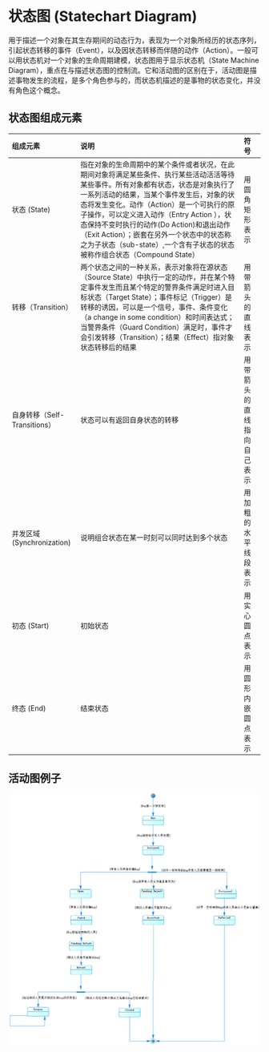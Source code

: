 # 状态图 (Statechart Diagram)

用于描述一个对象在其生存期间的动态行为，表现为一个对象所经历的状态序列，引起状态转移的事件（Event），以及因状态转移而伴随的动作（Action）。一般可以用状态机对一个对象的生命周期建模，状态图用于显示状态机（State Machine Diagram），重点在与描述状态图的控制流。它和活动图的区别在于，活动图是描述事物发生的流程，是多个角色参与的，而状态机描述的是事物的状态变化，并没有角色这个概念。

## 状态图组成元素

| 组成元素                     | 说明                                                         | 符号               |
| :--------------------------- | :----------------------------------------------------------- | :----------------- |
| 状态 (State)                 | 指在对象的生命周期中的某个条件或者状况，在此期间对象将满足某些条件、执行某些活动活活等待某些事件。所有对象都有状态，状态是对象执行了一系列活动的结果，当某个事件发生后，对象的状态将发生变化。动作（Action）是一个可执行的原子操作，可以定义进入动作（Entry Action ），状态保持不变时执行的动作(Do Action)和退出动作（Exit Action）；嵌套在另外一个状态中的状态称之为子状态（sub-state）,一个含有子状态的状态被称作组合状态（Compound State） | 用圆角矩形表示     |
| 转移（Transition）           | 两个状态之间的一种关系，表示对象将在源状态（Source State）中执行一定的动作，并在某个特定事件发生而且某个特定的警界条件满足时进入目标状态（Target State）；事件标记（Trigger）是转移的诱因，可以是一个信号，事件、条件变化（a change in some condition）和时间表达式；当警界条件（Guard Condition）满足时，事件才会引发转移（Transition）；结果（Effect）指对象状态转移后的结果 | 用带箭头的直线表示 |
| 自身转移（Self-Transitions） | 状态可以有返回自身状态的转移                                 | 用带箭头的直线指向自己表示 |
| 并发区域(Synchronization) | 说明组合状态在某一时刻可以同时达到多个状态 | 用加粗的水平线段表示 |
| 初态 (Start) | 初始状态 | 用实心圆点表示 |
| 终态  (End) | 结束状态 | 用圆形内嵌圆点表示 |

## 活动图例子

![Statechart Diagram](StatechartDiagram.png)